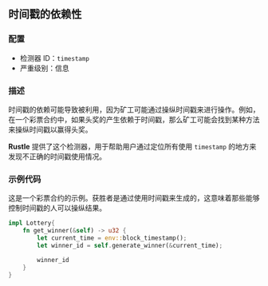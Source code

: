 ## 时间戳的依赖性

### 配置

* 检测器 ID：`timestamp`
* 严重级别：信息

### 描述

时间戳的依赖可能导致被利用，因为矿工可能通过操纵时间戳来进行操作。例如，在一个彩票合约中，如果头奖的产生依赖于时间戳，那么矿工可能会找到某种方法来操纵时间戳以赢得头奖。

**Rustle** 提供了这个检测器，用于帮助用户通过定位所有使用 `timestamp` 的地方来发现不正确的时间戳使用情况。

### 示例代码

这是一个彩票合约的示例。获胜者是通过使用时间戳来生成的，这意味着那些能够控制时间戳的人可以操纵结果。

```rust
impl Lottery{
    fn get_winner(&self) -> u32 {
        let current_time = env::block_timestamp();
        let winner_id = self.generate_winner(&current_time);

        winner_id
    }
}
```
